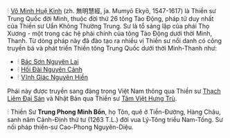 🕯 [Vô Minh Huệ Kinh](https://vi.wikipedia.org/wiki/V%C3%B4_Minh_Hu%E1%BB%87_Kinh) (zh. 無明慧經, ja. Mumyō Ekyō, 1547-1617) là Thiền sư Trung Quốc đời Minh, thuộc đời thứ 26 tông Tào Động, pháp tử duy nhất của Thiền sư Uẩn Không Thường Trung.
Sư là tổ sáng lập của phái Thọ Xương - một trong các hệ phái chính của tông Tào Động dưới thời Minh, Thanh. 
Từ dòng pháp này đã đào tạo ra nhiều vị Thiền sư nổi danh có công truyền bá và phát triển Thiền tông Trung Quốc dưới thời Minh-Thanh như:

- 🕯 [Bác Sơn Nguyên Lai](https://vn.thamtosuthien.net/about/Thien-su-Bac-son.phattrien.net)
- 🕯 [Hối Đài Nguyên Cảnh](https://vi.wikipedia.org/wiki/H%E1%BB%91i_%C4%90%C3%A0i_Nguy%C3%AAn_C%E1%BA%A3nh)
- 🕯 [Vĩnh Giác Nguyên Hiền](https://vi.wikipedia.org/wiki/V%C4%A9nh_Gi%C3%A1c_Nguy%C3%AAn_Hi%E1%BB%81n)

Phái này được truyền sang đàng trong Việt Nam thông qua Thiền sư [Thạch Liêm Đại Sán](https://vi.wikipedia.org/wiki/Th%E1%BA%A1ch_Li%C3%AAm_%C4%90%E1%BA%A1i_S%C3%A1n) và Nhật Bản qua Thiền sư [Tâm Việt Hưng Trù](https://vi.wikipedia.org/wiki/T%C3%A2m_Vi%E1%BB%87t_H%C6%B0ng_Tr%C3%B9).

🕯 Thiền Sư **Trung Phong Minh Bổn**, họ Tôn, quê ở Tiền-Đường, Hàng Châu, sanh năm Cảnh-Định thứ tư (1263 T.L.) đời vua Lý-Tông triều Nam-Tống. Sư nối pháp thiền-sư Cao-Phong Nguyên-Diệu.
